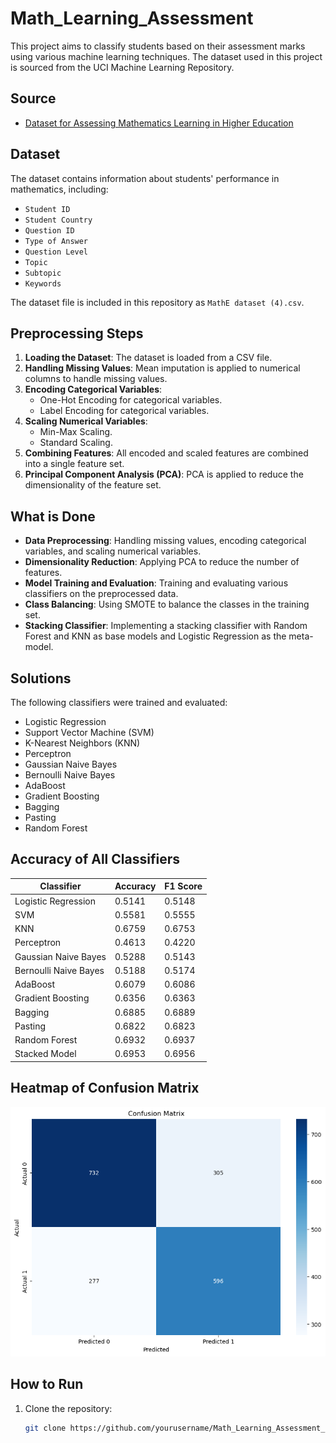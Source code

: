 # Math_Learning_Assessment

This project aims to classify students based on their assessment marks using various machine learning techniques. The dataset used in this project is sourced from the UCI Machine Learning Repository.

## Source

- [Dataset for Assessing Mathematics Learning in Higher Education](https://archive.ics.uci.edu/dataset/1031/dataset+for+assessing+mathematics+learning+in+higher+education)

## Dataset


The dataset contains information about students' performance in mathematics, including:
- `Student ID`
- `Student Country`
- `Question ID`
- `Type of Answer`
- `Question Level`
- `Topic`
- `Subtopic`
- `Keywords`
  
The dataset file is included in this repository as `MathE dataset (4).csv`.

## Preprocessing Steps

1. **Loading the Dataset**: The dataset is loaded from a CSV file.
2. **Handling Missing Values**: Mean imputation is applied to numerical columns to handle missing values.
3. **Encoding Categorical Variables**:
   - One-Hot Encoding for categorical variables.
   - Label Encoding for categorical variables.
4. **Scaling Numerical Variables**:
   - Min-Max Scaling.
   - Standard Scaling.
5. **Combining Features**: All encoded and scaled features are combined into a single feature set.
6. **Principal Component Analysis (PCA)**: PCA is applied to reduce the dimensionality of the feature set.

## What is Done

- **Data Preprocessing**: Handling missing values, encoding categorical variables, and scaling numerical variables.
- **Dimensionality Reduction**: Applying PCA to reduce the number of features.
- **Model Training and Evaluation**: Training and evaluating various classifiers on the preprocessed data.
- **Class Balancing**: Using SMOTE to balance the classes in the training set.
- **Stacking Classifier**: Implementing a stacking classifier with Random Forest and KNN as base models and Logistic Regression as the meta-model.

## Solutions

The following classifiers were trained and evaluated:

- Logistic Regression
- Support Vector Machine (SVM)
- K-Nearest Neighbors (KNN)
- Perceptron
- Gaussian Naive Bayes
- Bernoulli Naive Bayes
- AdaBoost
- Gradient Boosting
- Bagging
- Pasting
- Random Forest

## Accuracy of All Classifiers

| Classifier                | Accuracy | F1 Score |
|---------------------------|----------|----------|
| Logistic Regression       | 0.5141   | 0.5148   |
| SVM                       | 0.5581   | 0.5555   |
| KNN                       | 0.6759   | 0.6753   |
| Perceptron                | 0.4613   | 0.4220   |
| Gaussian Naive Bayes      | 0.5288   | 0.5143   |
| Bernoulli Naive Bayes     | 0.5188   | 0.5174   |
| AdaBoost                  | 0.6079   | 0.6086   |
| Gradient Boosting         | 0.6356   | 0.6363   |
| Bagging                   | 0.6885   | 0.6889   |
| Pasting                   | 0.6822   | 0.6823   |
| Random Forest             | 0.6932   | 0.6937   |
| Stacked Model             | 0.6953   | 0.6956   |

## Heatmap of Confusion Matrix

![Confusion Matrix](confusion_matrix.png)

## How to Run

1. Clone the repository:
   ```bash
   git clone https://github.com/yourusername/Math_Learning_Assessment_Project.git
